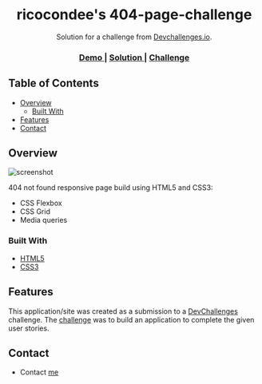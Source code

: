 <!-- Please update value in the {}  -->

<h1 align="center">ricocondee's 404-page-challenge</h1>

<div align="center">
   Solution for a challenge from  <a href="http://devchallenges.io" target="_blank">Devchallenges.io</a>.
</div>

<div align="center">
  <h3>
    <a href="https://ricocondee.github.io/404-page-challenge/">
      Demo
    </a>
    <span> | </span>
    <a href="https://github.com/ricocondee/404-page-challenge">
      Solution
    </a>
    <span> | </span>
    <a href="https://devchallenges.io/challenges/wBunSb7FPrIepJZAg0sY">
      Challenge
    </a>
  </h3>
</div>

<!-- TABLE OF CONTENTS -->

## Table of Contents

- [Overview](#overview)
  - [Built With](#built-with)
- [Features](#features)
- [Contact](#contact)

<!-- OVERVIEW -->

## Overview

![screenshot](https://lh3.googleusercontent.com/drive-viewer/AJc5JmR7JcYqmqR9WLqU9rZhMVVl-YUG8ijK_4jdSR8b-qFQiHFKufjxq0080K7Q5Lf1duSRgge0B_aTcLFgfYgmDzOb6qC2wQ=w1366-h649)

404 not found responsive page build using HTML5 and CSS3:

- CSS Flexbox
- CSS Grid
- Media queries


### Built With

<!-- This section should list any major frameworks that you built your project using. Here are a few examples.-->

- [HTML5](https://www.w3.org/TR/html5/)
- [CSS3](https://www.w3.org/Style/CSS/)


## Features

<!-- List the features of your application or follow the template. Don't share the figma file here :) -->

This application/site was created as a submission to a [DevChallenges](https://devchallenges.io/challenges) challenge. The [challenge](https://devchallenges.io/challenges/wBunSb7FPrIepJZAg0sY) was to build an application to complete the given user stories.



## Contact

- Contact [me](https://linktr.ee/ricocondee)
